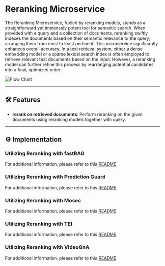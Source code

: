 # Reranking Microservice

The Reranking Microservice, fueled by reranking models, stands as a straightforward yet immensely potent tool for semantic search.
When provided with a query and a collection of documents, reranking swiftly indexes the documents based on their semantic relevance to the query,
arranging them from most to least pertinent. This microservice significantly enhances overall accuracy. In a text retrieval system,
either a dense embedding model or a sparse lexical search index is often employed to retrieve relevant text documents based on the input.
However, a reranking model can further refine this process by rearranging potential candidates into a final, optimized order.

![Flow Chart](./assets/img/reranking_flow.png)

---

## 🛠️ Features

- **rerank on retrieved documents**: Perform reranking on the given documents using reranking models together with query.

---

## ⚙️ Implementation

### Utilizing Reranking with fastRAG

For additional information, please refer to this [README](./fastrag/README.md)

### Utilizing Reranking with Prediction Guard

For additional information, please refer to this [README](./predictionguard/README.md)

### Utilizing Reranking with Mosec

For additional information, please refer to this [README](./mosec/langchain/README.md)

### Utilizing Reranking with TEI

For additional information, please refer to this [README](./tei/README.md)

### Utilizing Reranking with VideoQnA

For additional information, please refer to this [README](./videoqna/README.md)
